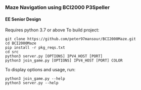 ### Maze Navigation using BCI2000 P3Speller
#### EE Senior Design

Requires python 3.7 or above
To build project:
```
git clone https://github.com/peter97mansour/BCI2000Maze.git
cd BCI2000Maze
pip install -r pkg_reqs.txt
cd src
python3 server.py [OPTIONS] IPV4_HOST [PORT]
python3 join_game.py [OPTIONS] IPV4_HOST [PORT] COLOR
```
To display options and usage, run:
```
python3 join_game.py --help
python3 server.py --help
```
